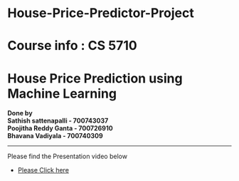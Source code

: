 # House-Price-Predictor-Project
# Course info : CS 5710
# House Price Prediction using Machine Learning
<b>Done by</b> <br />
<b>Sathish sattenapalli - 700743037</b> <br />
<b>Poojitha Reddy Ganta - 700726910</b> <br />
<b>Bhavana Vadiyala - 700740309</b> <br />
<hr />
<Stong>Please find the Presentation video below</Stong> <br>
<ul>
  <li><a href="">Please Click here</a></li>
</ul>
